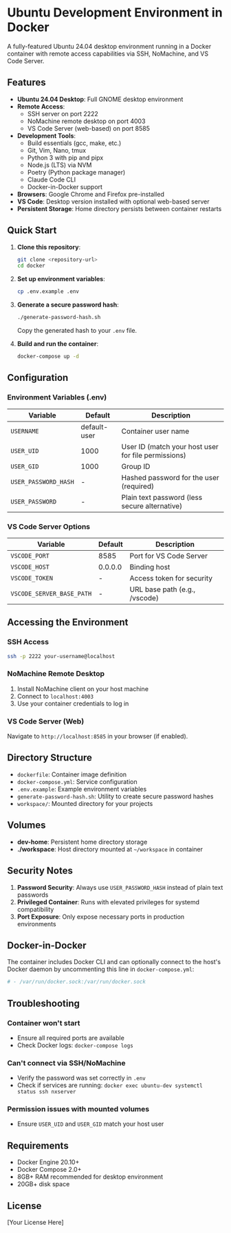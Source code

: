 # Ubuntu Development Environment in Docker

A fully-featured Ubuntu 24.04 desktop environment running in a Docker container with remote access capabilities via SSH, NoMachine, and VS Code Server.

## Features

- **Ubuntu 24.04 Desktop**: Full GNOME desktop environment
- **Remote Access**: 
  - SSH server on port 2222
  - NoMachine remote desktop on port 4003
  - VS Code Server (web-based) on port 8585
- **Development Tools**:
  - Build essentials (gcc, make, etc.)
  - Git, Vim, Nano, tmux
  - Python 3 with pip and pipx
  - Node.js (LTS) via NVM
  - Poetry (Python package manager)
  - Claude Code CLI
  - Docker-in-Docker support
- **Browsers**: Google Chrome and Firefox pre-installed
- **VS Code**: Desktop version installed with optional web-based server
- **Persistent Storage**: Home directory persists between container restarts

## Quick Start

1. **Clone this repository**:
   ```bash
   git clone <repository-url>
   cd docker
   ```

2. **Set up environment variables**:
   ```bash
   cp .env.example .env
   ```

3. **Generate a secure password hash**:
   ```bash
   ./generate-password-hash.sh
   ```
   Copy the generated hash to your `.env` file.

4. **Build and run the container**:
   ```bash
   docker-compose up -d
   ```

## Configuration

### Environment Variables (.env)

| Variable | Default | Description |
|----------|---------|-------------|
| `USERNAME` | default-user | Container user name |
| `USER_UID` | 1000 | User ID (match your host user for file permissions) |
| `USER_GID` | 1000 | Group ID |
| `USER_PASSWORD_HASH` | - | Hashed password for the user (required) |
| `USER_PASSWORD` | - | Plain text password (less secure alternative) |

### VS Code Server Options

| Variable | Default | Description |
|----------|---------|-------------|
| `VSCODE_PORT` | 8585 | Port for VS Code Server |
| `VSCODE_HOST` | 0.0.0.0 | Binding host |
| `VSCODE_TOKEN` | - | Access token for security |
| `VSCODE_SERVER_BASE_PATH` | - | URL base path (e.g., /vscode) |

## Accessing the Environment

### SSH Access
```bash
ssh -p 2222 your-username@localhost
```

### NoMachine Remote Desktop
1. Install NoMachine client on your host machine
2. Connect to `localhost:4003`
3. Use your container credentials to log in

### VS Code Server (Web)
Navigate to `http://localhost:8585` in your browser (if enabled).

## Directory Structure

- `dockerfile`: Container image definition
- `docker-compose.yml`: Service configuration
- `.env.example`: Example environment variables
- `generate-password-hash.sh`: Utility to create secure password hashes
- `workspace/`: Mounted directory for your projects

## Volumes

- **dev-home**: Persistent home directory storage
- **./workspace**: Host directory mounted at `~/workspace` in container

## Security Notes

1. **Password Security**: Always use `USER_PASSWORD_HASH` instead of plain text passwords
2. **Privileged Container**: Runs with elevated privileges for systemd compatibility
3. **Port Exposure**: Only expose necessary ports in production environments

## Docker-in-Docker

The container includes Docker CLI and can optionally connect to the host's Docker daemon by uncommenting this line in `docker-compose.yml`:
```yaml
# - /var/run/docker.sock:/var/run/docker.sock
```

## Troubleshooting

### Container won't start
- Ensure all required ports are available
- Check Docker logs: `docker-compose logs`

### Can't connect via SSH/NoMachine
- Verify the password was set correctly in `.env`
- Check if services are running: `docker exec ubuntu-dev systemctl status ssh nxserver`

### Permission issues with mounted volumes
- Ensure `USER_UID` and `USER_GID` match your host user

## Requirements

- Docker Engine 20.10+
- Docker Compose 2.0+
- 8GB+ RAM recommended for desktop environment
- 20GB+ disk space

## License

[Your License Here]